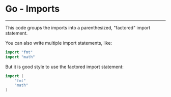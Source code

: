 # Go - Imports

---

This code groups the imports into a parenthesized, "factored" import statement.

You can also write multiple import statements, like:

```go
import "fmt"
import "math"
```

But it is good style to use the factored import statement:

```go
import (
    "fmt"
    "math"
)
```
